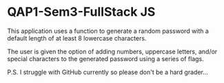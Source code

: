# QAP1-Sem3-FullStack JS


This application uses a function to generate a random password with a default length of at least 8 lowercase characters.

The user is given the option of adding numbers, uppercase letters, and/or special characters to the generated password using a series of flags.

P.S. I struggle with GitHub currently so please don't be a hard grader...
